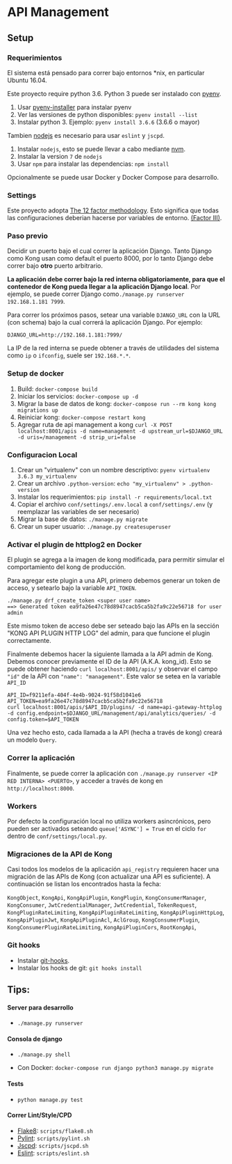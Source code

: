 # API Management

## Setup

### Requerimientos

El sistema está pensado para correr bajo entornos *nix, en particular Ubuntu 16.04.

Este proyecto require python 3.6.
Python 3 puede ser instalado con [pyenv](https://github.com/pyenv/pyenv).

1. Usar [pyenv-installer](https://github.com/pyenv/pyenv-installer) para instalar pyenv
1. Ver las versiones de python disponibles: `pyenv install --list`
1. Instalar python 3. Ejemplo: `pyenv install 3.6.6` (3.6.6 o mayor)


Tambien [nodejs](https://nodejs.org/en/) es necesario para usar `eslint` y `jscpd`.

1. Instalar `nodejs`, esto se puede llevar a cabo mediante [nvm](https://github.com/creationix/nvm).
1. Instalar la version `7` de `nodejs`
1. Usar `npm` para instalar las dependencias: `npm install`


Opcionalmente se puede usar Docker y Docker Compose para desarrollo.

### Settings

Este proyecto adopta [The 12 factor methodology](https://12factor.net/).
Esto significa que todas las configuraciones deberian hacerse por variables de entorno. [(Factor III)](https://12factor.net/config).

### Paso previo 

Decidir un puerto bajo el cual correr la aplicación Django. Tanto Django como Kong usan como default el puerto 8000, por lo tanto Django debe correr bajo **otro** puerto arbitrario.

**La aplicación debe correr bajo la red interna obligatoriamente, para que el contenedor de Kong pueda llegar a la aplicación Django local**. Por ejemplo, se puede correr Django como`./manage.py runserver 192.168.1.181 7999`.
 
Para correr los próximos pasos, setear una variable `DJANGO_URL` con la URL (con schema) bajo la cual correrá la aplicación Django. Por ejemplo:

`DJANGO_URL=http://192.168.1.181:7999/`

La IP de la red interna se puede obtener a través de utilidades del sistema como `ip` o `ifconfig`, suele ser `192.168.*.*`.

### Setup de docker

1. Build: `docker-compose build`
1. Iniciar los servicios: `docker-compose up -d`
1. Migrar la base de datos de kong: `docker-compose run --rm kong kong migrations up`
1. Reiniciar kong: `docker-compose restart kong`
1. Agregar ruta de api management a kong `curl -X POST localhost:8001/apis -d name=management -d upstream_url=$DJANGO_URL -d uris=/management -d strip_uri=false`

### Configuracion Local

1. Crear un "virtualenv" con un nombre descriptivo: `pyenv virtualenv 3.6.3 my_virtualenv`
1. Crear un archivo `.python-version`: `echo "my_virtualenv" > .python-version`
1. Instalar los requerimientos: `pip install -r requirements/local.txt`
1. Copiar el archivo `conf/settings/.env.local` a `conf/settings/.env` (y reemplazar las variables de ser necesario)
1. Migrar la base de datos: `./manage.py migrate`
1. Crear un super usuario: `./manage.py createsuperuser`


### Activar el plugin de httplog2 en Docker

El plugin se agrega a la imagen de kong modificada, para permitir simular el comportamiento del kong de producción.

Para agregar este plugin a una API, primero debemos generar un token de acceso, y setearlo bajo la variable `API_TOKEN`.

```
./manage.py drf_create_token <super user name>
==> Generated token ea9fa26e47c78d8947cacb5ca5b2fa9c22e56718 for user admin
```

Este mismo token de acceso debe ser seteado bajo las APIs en la sección "KONG API PLUGIN HTTP LOG" del admin, para que funcione el plugin correctamente.

Finalmente debemos hacer la siguiente llamada a la API admin de Kong.
Debemos conocer previamente el ID de la API (A.K.A. kong_id). Esto se puede obtener haciendo `curl localhost:8001/apis/` y observar el campo `"id"` de la API con `"name": "management"`. Este valor se setea en la variable `API_ID`

```
API_ID=f9211efa-404f-4e4b-9024-91f58d1041e6
API_TOKEN=ea9fa26e47c78d8947cacb5ca5b2fa9c22e56718
curl localhost:8001/apis/$API_ID/plugins/ -d name=api-gateway-httplog -d config.endpoint=$DJANGO_URL/management/api/analytics/queries/ -d config.token=$API_TOKEN
```

Una vez hecho esto, cada llamada a la API (hecha a través de kong) creará un modelo `Query`.

### Correr la aplicación

Finalmente, se puede correr la aplicación con `./manage.py runserver <IP RED INTERNA> <PUERTO>`, y acceder a través de kong en `http://localhost:8000`.

### Workers

Por defecto la configuración local no utiliza workers asincrónicos, pero pueden ser activados seteando `queue['ASYNC'] = True` en el ciclo `for` dentro de `conf/settings/local.py`.

### Migraciones de la API de Kong
Casi todos los modelos de la aplicación `api_registry` requieren hacer una migración de las APIs de Kong (con actualizar una API es suficiente). A continuación se listan los encontrados hasta la fecha:

`KongObject`, `KongApi`, `KongApiPlugin`, `KongPlugin`, `KongConsumerManager`, `KongConsumer`, `JwtCredentialManager`, `JwtCredential`, `TokenRequest`, `KongPluginRateLimiting`, `KongApiPluginRateLimiting`, `KongApiPluginHttpLog`, `KongApiPluginJwt`, `KongApiPluginAcl`, `AclGroup`, `KongConsumerPlugin`, `KongConsumerPluginRateLimiting`, `KongApiPluginCors`, `RootKongApi`, 



### Git hooks

* Instalar [git-hooks](https://github.com/git-hooks/git-hooks/).
* Instalar los hooks de git: `git hooks install`

## Tips:

#### Server para desarrollo

* `./manage.py runserver`

#### Consola de django

* `./manage.py shell`

* Con Docker: `docker-compose run django python3 manage.py migrate`

#### Tests

* `python manage.py test`

#### Correr Lint/Style/CPD


* [Flake8](http://flake8.pycqa.org/en/latest/index.html): `scripts/flake8.sh`
* [Pylint](https://pylint.readthedocs.io/en/latest/): `scripts/pylint.sh`
* [Jscpd](https://github.com/kucherenko/jscpd): `scripts/jscpd.sh`
* [Eslint](https://eslint.org/): `scripts/eslint.sh`
